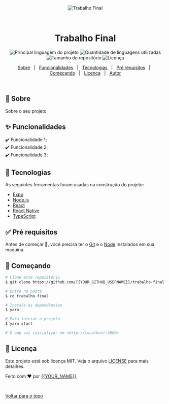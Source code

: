 <div align="center" id="top"> 
  <img src="./.github/app.gif" alt="Trabalho Final" />

  &#xa0;

  <!-- <a href="https://trabalhofinal.netlify.com">Demo</a> -->
</div>

<h1 align="center">Trabalho Final</h1>

<p align="center">
  <img alt="Principal linguagem do projeto" src="https://img.shields.io/github/languages/top/{{YOUR_GITHUB_USERNAME}}/trabalho-final?color=56BEB8">

  <img alt="Quantidade de linguagens utilizadas" src="https://img.shields.io/github/languages/count/{{YOUR_GITHUB_USERNAME}}/trabalho-final?color=56BEB8">

  <img alt="Tamanho do repositório" src="https://img.shields.io/github/repo-size/{{YOUR_GITHUB_USERNAME}}/trabalho-final?color=56BEB8">

  <img alt="Licença" src="https://img.shields.io/github/license/{{YOUR_GITHUB_USERNAME}}/trabalho-final?color=56BEB8">

  <!-- <img alt="Github issues" src="https://img.shields.io/github/issues/{{YOUR_GITHUB_USERNAME}}/trabalho-final?color=56BEB8" /> -->

  <!-- <img alt="Github forks" src="https://img.shields.io/github/forks/{{YOUR_GITHUB_USERNAME}}/trabalho-final?color=56BEB8" /> -->

  <!-- <img alt="Github stars" src="https://img.shields.io/github/stars/{{YOUR_GITHUB_USERNAME}}/trabalho-final?color=56BEB8" /> -->
</p>

<!-- Status -->

<!-- <h4 align="center"> 
	🚧  Trabalho Final 🚀 Em construção...  🚧
</h4> 

<hr> -->

<p align="center">
  <a href="#dart-sobre">Sobre</a> &#xa0; | &#xa0; 
  <a href="#sparkles-funcionalidades">Funcionalidades</a> &#xa0; | &#xa0;
  <a href="#rocket-tecnologias">Tecnologias</a> &#xa0; | &#xa0;
  <a href="#white_check_mark-pré-requisitos">Pré requisitos</a> &#xa0; | &#xa0;
  <a href="#checkered_flag-começando">Começando</a> &#xa0; | &#xa0;
  <a href="#memo-licença">Licença</a> &#xa0; | &#xa0;
  <a href="https://github.com/{{YOUR_GITHUB_USERNAME}}" target="_blank">Autor</a>
</p>

<br>

## :dart: Sobre ##

Sobre o seu projeto

## :sparkles: Funcionalidades ##

:heavy_check_mark: Funcionalidade 1;\
:heavy_check_mark: Funcionalidade 2;\
:heavy_check_mark: Funcionalidade 3;

## :rocket: Tecnologias ##

As seguintes ferramentas foram usadas na construção do projeto:

- [Expo](https://expo.io/)
- [Node.js](https://nodejs.org/en/)
- [React](https://pt-br.reactjs.org/)
- [React Native](https://reactnative.dev/)
- [TypeScript](https://www.typescriptlang.org/)

## :white_check_mark: Pré requisitos ##

Antes de começar :checkered_flag:, você precisa ter o [Git](https://git-scm.com) e o [Node](https://nodejs.org/en/) instalados em sua maquina.

## :checkered_flag: Começando ##

```bash
# Clone este repositório
$ git clone https://github.com/{{YOUR_GITHUB_USERNAME}}/trabalho-final

# Entre na pasta
$ cd trabalho-final

# Instale as dependências
$ yarn

# Para iniciar o projeto
$ yarn start

# O app vai inicializar em <http://localhost:3000>
```

## :memo: Licença ##

Este projeto está sob licença MIT. Veja o arquivo [LICENSE](LICENSE.md) para mais detalhes.


Feito com :heart: por <a href="https://github.com/{{YOUR_GITHUB_USERNAME}}" target="_blank">{{YOUR_NAME}}</a>

&#xa0;

<a href="#top">Voltar para o topo</a>
